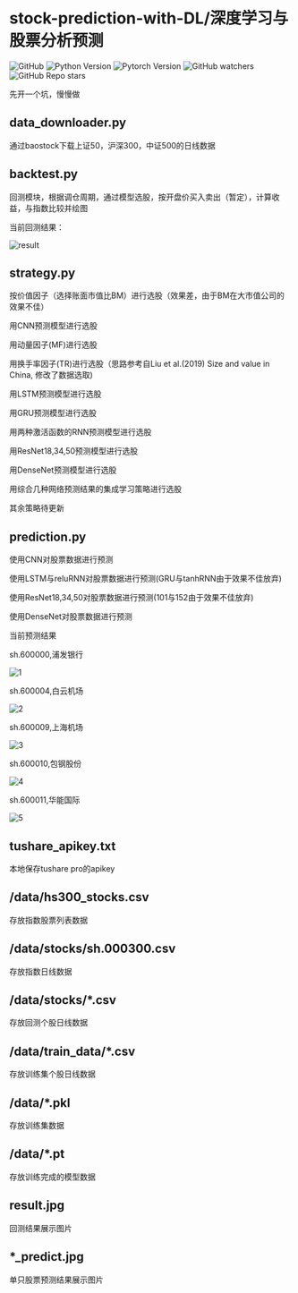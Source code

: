 # stock-prediction-with-DL/深度学习与股票分析预测

![GitHub](https://img.shields.io/github/license/AkatsukiYamisora/stock-prediction-with-DL)
![Python Version](https://img.shields.io/badge/python-3.8+-blue)
![Pytorch Version](https://img.shields.io/badge/torch-1.7.0+-blue)
![GitHub watchers](https://img.shields.io/github/watchers/AkatsukiYamisora/stock-prediction-with-DL?style=social)
![GitHub Repo stars](https://img.shields.io/github/stars/AkatsukiYamisora/stock-prediction-with-DL?style=social)

先开一个坑，慢慢做

## data_downloader.py

通过baostock下载上证50，沪深300，中证500的日线数据

## backtest.py

回测模块，根据调仓周期，通过模型选股，按开盘价买入卖出（暂定），计算收益，与指数比较并绘图

当前回测结果：

![result](result.jpg)

## strategy.py

按价值因子（选择账面市值比BM）进行选股（效果差，由于BM在大市值公司的效果不佳）

用CNN预测模型进行选股

用动量因子(MF)进行选股

用换手率因子(TR)进行选股（思路参考自Liu et al.(2019) Size and value in China, 修改了数据选取)

用LSTM预测模型进行选股

用GRU预测模型进行选股

用两种激活函数的RNN预测模型进行选股

用ResNet18,34,50预测模型进行选股

用DenseNet预测模型进行选股

用综合几种网络预测结果的集成学习策略进行选股

其余策略待更新

## prediction.py

使用CNN对股票数据进行预测

使用LSTM与reluRNN对股票数据进行预测(GRU与tanhRNN由于效果不佳放弃)

使用ResNet18,34,50对股票数据进行预测(101与152由于效果不佳放弃)

使用DenseNet对股票数据进行预测

当前预测结果

sh.600000,浦发银行

![1](sh.600000_predict.jpg)

sh.600004,白云机场

![2](sh.600004_predict.jpg)

sh.600009,上海机场

![3](sh.600009_predict.jpg)

sh.600010,包钢股份

![4](sh.600010_predict.jpg)

sh.600011,华能国际

![5](sh.600011_predict.jpg)

## tushare_apikey.txt

本地保存tushare pro的apikey

## /data/hs300_stocks.csv

存放指数股票列表数据

## /data/stocks/sh.000300.csv

存放指数日线数据

## /data/stocks/*.csv

存放回测个股日线数据

## /data/train_data/*.csv

存放训练集个股日线数据

## /data/*.pkl

存放训练集数据

## /data/*.pt

存放训练完成的模型数据

## result.jpg

回测结果展示图片

## *_predict.jpg

单只股票预测结果展示图片

